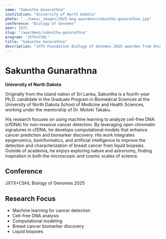 ```yaml
---
name: "Sakuntha Gunarathna"
institution: "University of North Dakota"
photo: "../news/_images/2025-bog-awardees/sakuntha-gunarathna.jpg"
conference: "Biology of Genomes"
year: 2025
slug: "/awardees/sakuntha-gunarathna"
program: "JXTX+CSHL"
title: "Sakuntha Gunarathna"
description: "JXTX Foundation Biology of Genomes 2025 awardee from University of North Dakota"
---
```


# Sakuntha Gunarathna

**University of North Dakota**

Originally from the island nation of Sri Lanka, Sakuntha is a fourth-year Ph.D. candidate in the Graduate Program in Biomedical Sciences at the University of North Dakota School of Medicine and Health Sciences, working under the mentorship of Dr. Motoki Takaku.

His research focuses on using machine learning to analyze cell-free DNA (cfDNA) for non-invasive cancer detection. By leveraging open chromatin signatures in cfDNA, he develops computational models that enhance cancer prediction and biomarker discovery. His work integrates epigenomics, bioinformatics, and artificial intelligence to improve the detection and characterization of breast cancer from liquid biopsies. Outside of academia, he enjoys exploring nature and astronomy, finding inspiration in both the microscopic and cosmic scales of science.

## Conference
JXTX+CSHL Biology of Genomes 2025

## Research Focus
- Machine learning for cancer detection
- Cell-free DNA analysis
- Computational modeling
- Breast cancer biomarker discovery
- Liquid biopsies